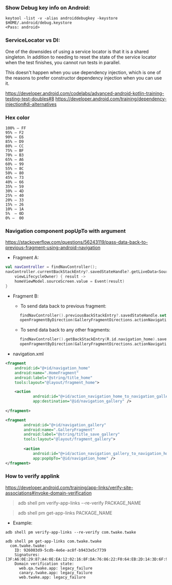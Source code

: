 ### Show Debug key info on Android:
```
keytool -list -v -alias androiddebugkey -keystore $HOME/.android/debug.keystore
<Pass: android>
```

### ServiceLocator vs DI:

One of the downsides of using a service locator is that it is a shared singleton. In addition to needing to reset the state of the service locator when the test finishes, you cannot run tests in parallel.

This doesn't happen when you use dependency injection, which is one of the reasons to prefer constructor dependency injection when you can use it.

https://developer.android.com/codelabs/advanced-android-kotlin-training-testing-test-doubles#8
https://developer.android.com/training/dependency-injection#di-alternatives

### Hex color

```
100% — FF
95% — F2
90% — E6
85% — D9
80% — CC
75% — BF
70% — B3
65% — A6
60% — 99
55% — 8C
50% — 80
45% — 73
40% — 66
35% — 59
30% — 4D
25% — 40
20% — 33
15% — 26
10% — 1A
5%  — 0D
0% —  00
```

### Navigation component popUpTo with argument


https://stackoverflow.com/questions/56243119/pass-data-back-to-previous-fragment-using-android-navigation

- Fragment A:
```kotlin
val navController = findNavController();
navController.currentBackStackEntry?.savedStateHandle?.getLiveData<SourceScreen>(SOURCE_SCREEN)?.observe(
    viewLifecycleOwner) { result ->
    homeViewModel.sourceScreen.value = Event(result)
}
```

- Fragment B:
    - To send data back to previous fragment:

   ```kotlin
      findNavController().previousBackStackEntry?.savedStateHandle.set(HomeFragment.SOURCE_SCREEN, SourceScreen.Gallery)
      openFragmentByDirection(GalleryFragmentDirections.actionNavigationGalleryToNavigationHome())
   ```
    - To send data back to any other fragments:

   ```kotlin
      findNavController().getBackStackEntry(R.id.navigation_home).savedStateHandle.set(HomeFragment.SOURCE_SCREEN, SourceScreen.Gallery)
      openFragmentByDirection(GalleryFragmentDirections.actionNavigationGalleryToNavigationHome())
   ```
   
- navigation.xml

```xml
<fragment
	android:id="@+id/navigation_home"
	android:name=".HomeFragment"
	android:label="@string/title_home"
	tools:layout="@layout/fragment_home">

	<action
            android:id="@+id/action_navigation_home_to_navigation_gallery"
            app:destination="@id/navigation_gallery" />
			
</fragment>			

<fragment
        android:id="@+id/navigation_gallery"
        android:name=".GalleryFragment"
        android:label="@string/title_save_gallery"
        tools:layout="@layout/fragment_gallery">
     
        <action
            android:id="@+id/action_navigation_gallery_to_navigation_home"
            app:popUpTo="@id/navigation_home" />
</fragment>
```

### How to verify applink

https://developer.android.com/training/app-links/verify-site-associations#invoke-domain-verification

> adb shell pm verify-app-links --re-verify PACKAGE_NAME
	
> adb shell pm get-app-links PACKAGE_NAME
	
- Example:
	
```	
adb shell pm verify-app-links --re-verify com.twake.twake

adb shell pm get-app-links com.twake.twake
  com.twake.twake:
    ID: 926003d9-5cdb-4e6e-ac8f-b9433e5c7739
    Signatures: [3F:A6:0E:29:87:A4:0E:EA:12:02:16:8F:DA:76:86:22:F0:64:EB:2D:14:3D:6F:92:D6:F4:16:CB:DA:69:53:2C]
    Domain verification state:
      web.qa.twake.app: legacy_failure
      canary.twake.app: legacy_failure
      web.twake.app: legacy_failure
```
